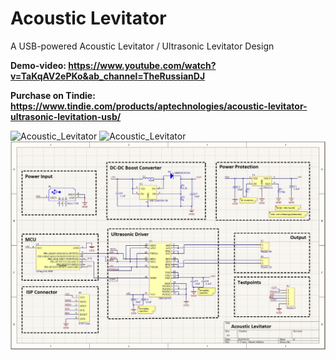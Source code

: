 # Acoustic Levitator
A USB-powered Acoustic Levitator / Ultrasonic Levitator Design

**Demo-video: https://www.youtube.com/watch?v=TaKqAV2ePKo&ab_channel=TheRussianDJ**

**Purchase on Tindie: https://www.tindie.com/products/aptechnologies/acoustic-levitator-ultrasonic-levitation-usb/**

![Acoustic_Levitator](https://github.com/APTechnologies/Acoustic_Levitator/blob/master/Acoustic_Levitator%20IMG_1.jpg)
![Acoustic_Levitator](https://github.com/APTechnologies/Acoustic_Levitator/blob/master/Acoustic_Levitator%20IMG_2.jpg)
![Acoustic_Levitator](https://github.com/APTechnologies/Acoustic_Levitator/blob/master/Schematic.jpg)

